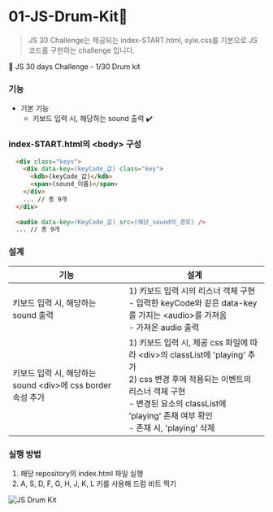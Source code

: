 # 01-JS-Drum-Kit:drum:
> JS 30 Challenge는 제공되는 index-START.html, syle.css를 기본으로 JS 코드를 구현하는 challenge 입니다.  

:triangular_flag_on_post: JS 30 days Challenge - 1/30 Drum kit  

### 기능
- 기본 기능
  - 키보드 입력 시, 해당하는 sound 출력 :heavy_check_mark:

### index-START.html의 \<body> 구성

```html
  <div class="keys">
    <div data-key=(keyCode_값) class="key">
      <kdb>(keyCode_값)</kdb>
      <span>(sound_이름)</span>
    </div>
    ... // 총 9개
  </div>
  
  <audio data-key=(KeyCode_값) src=(해당_sound의_경로) />
  ... // 총 9개
``` 

### 설계
|기능|설계|
|---|---|
|키보드 입력 시, 해당하는 sound 출력|1) 키보드 입력 시의 리스너 객체 구현 <br>  - 입력한 keyCode와 같은 data-key를 가지는 \<audio>를 가져옴 <br>  - 가져온 audio 출력|
|키보드 입력 시, 해당하는 sound \<div>에 css border 속성 추가|1) 키보드 입력 시, 제공 css 파일에 따라 \<div>의 classList에 'playing' 추가 <br>2) css 변경 후에 적용되는 이벤트의 리스너 객체 구현 <br>  - 변경된 요소의 classList에 'playing' 존재 여부 확인 <br>  - 존재 시, 'playing' 삭제|

### 실행 방법
1) 해당 repository의 index.html 파일 실행  
2) A, S, D, F, G, H, J, K, L 키를 사용해 드럼 비트 찍기  

![JS Drum Kit](https://user-images.githubusercontent.com/48666975/102196036-b25f3300-3f02-11eb-9d1c-23dbe111d370.PNG)
